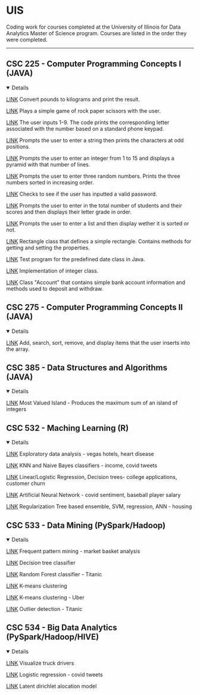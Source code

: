 # UIS
Coding work for courses completed at the University of Illinois for Data Analytics Master of Science program. Courses are listed in the order they were completed.

---

## CSC 225 - Computer Programming Concepts I (JAVA)
<details open>

[LINK](https://github.com/carissa406/CSC225/blob/master/Conversion.java) Convert pounds to kilograms and print the result. 

[LINK](https://github.com/carissa406/CSC225/blob/master/Game.java) Plays a simple game of rock paper scissors with the user. 

[LINK](https://github.com/carissa406/CSC225/blob/master/Phone.java) The user inputs 1-9. The code prints the corresponding letter associated with the number based on a standard phone keypad. 

[LINK](https://github.com/carissa406/CSC225/blob/master/Odd.java) Prompts the user to enter a string then prints the characters at odd positions. 

[LINK](https://github.com/carissa406/CSC225/blob/master/Pyramid.java) Prompts the user to enter an integer from 1 to 15 and displays a pyramid with that number of lines. 

[LINK](https://github.com/carissa406/CSC225/blob/master/Sort.java) Prompts the user to enter three random numbers. Prints the three numbers sorted in increasing order. 

[LINK](https://github.com/carissa406/CSC225/blob/master/Password.java) Checks to see if the user has inputted a valid password. 

[LINK](https://github.com/carissa406/CSC225/blob/master/Grades.java) Prompts the user to enter in the total number of students and their scores and then displays their letter grade in order. 

[LINK](https://github.com/carissa406/CSC225/blob/master/Sorting.java0) Prompts the user to enter a list and then display wether it is sorted or not. 

[LINK](https://github.com/carissa406/CSC225/blob/master/SimpleRectangleTest.java) Rectangle class that defines a simple rectangle. Contains methods for getting and setting the properties. 

[LINK](https://github.com/carissa406/CSC225/blob/master/DateTest.java) Test program for the predefined date class in Java. 

[LINK](https://github.com/carissa406/CSC225/blob/master/MyInteger.java) Implementation of integer class. 

[LINK](https://github.com/carissa406/CSC225/blob/master/Account.java) Class "Account" that contains simple bank account information and methods used to deposit and withdraw. 
</details>

## CSC 275 - Computer Programming Concepts II (JAVA)
<details open>

[LINK](https://github.com/carissa406/CSC275/blob/master/Assignment01Driver.java) Add, search, sort, remove, and display items that the user inserts into the array.
</details>

## CSC 385 - Data Structures and Algorithms (JAVA)
<details open>

[LINK](https://github.com/carissa406/CSC385/blob/main/Islands.java) Most Valued Island - Produces the maximum sum of an island of integers
</details>

## CSC 532 - Maching Learning (R)
<details open>

[LINK](https://github.com/carissa406/CSC532/blob/main/hw1.Rmd) Exploratory data analysis - vegas hotels, heart disease

[LINK](https://github.com/carissa406/CSC532/blob/main/hw2.Rmd) KNN and Naive Bayes classifiers - income, covid tweets

[LINK](https://github.com/carissa406/CSC532/blob/main/hw3.Rmd) Linear/Logistic Regression, Decision trees- college applications, customer churn
  
[LINK](https://github.com/carissa406/CSC532/blob/main/hw4.Rmd) Artificial Neural Network - covid sentiment, baseball player salary
  
[LINK](https://github.com/carissa406/CSC532/blob/main/Assignment%205.Rmd) Regularization Tree based ensemble, SVM, regression, ANN - housing
  
</details>

## CSC 533 - Data Mining (PySpark/Hadoop)
<details open>
 
[LINK](https://github.com/carissa406/CSC533/blob/main/ex3-2test.txt) Frequent pattern mining - market basket analysis
  
[LINK](https://github.com/carissa406/CSC533/blob/main/ex4-1test.txt) Decision tree classifier
  
[LINK](https://github.com/carissa406/CSC533/blob/main/ex4-2test.txt) Random Forest classifier - Titanic
  
[LINK](https://github.com/carissa406/CSC533/blob/main/ex5-1test.txt) K-means clustering
  
[LINK](https://github.com/carissa406/CSC533/blob/main/ex5-2test.txt) K-means clustering - Uber
  
[LINK](https://github.com/carissa406/CSC533/blob/main/ex%206-1test.txt) Outlier detection - Titanic
  
</details>

## CSC 534 - Big Data Analytics (PySpark/Hadoop/HIVE)
<details open>
  
[LINK](https://github.com/carissa406/CSC534/blob/main/ex3-2test.txt) Visualize truck drivers
  
[LINK](https://github.com/carissa406/CSC534/blob/main/ex4-22test.txt) Logistic regression - covid tweets
  
[LINK](https://github.com/carissa406/CSC534/blob/main/ex5-2test.txt) Latent dirichlet alocation model
</details>
